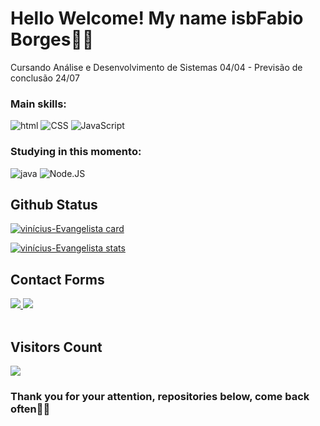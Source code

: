 # Hello  Welcome! My name isbFabio Borges👋😀
Cursando Análise e Desenvolvimento de Sistemas 04/04 - Previsão de conclusão 24/07

### Main skills:
![ html](https://img.shields.io/badge/HTML-0D1117?style=for-the-badge&logo=html5&logoColor=#E44c25&textColor=0D1117)
![CSS](https://img.shields.io/badge/-CSS-0D1117?style=for-the-badge&logo=CSS3&logoColor=1572B6&labelColor=0D1117)
![JavaScript](https://img.shields.io/badge/-JavaScript-0D1117?style=for-the-badge&logo=javascript&labelColor=0D1117)

### Studying in this momento:
![java](https://img.shields.io/badge/Java-0D1117?style=for-the-badge&logo=kofi&logoColor=e20d05&textColor=0D1117)
![Node.JS](https://img.shields.io/badge/-Node.JS-0D1117?style=for-the-badge&logo=node.js&labelColor=0D1117&textColor=0D1117)

## Github Status

[![vinícius-Evangelista card](https://github-readme-stats.vercel.app/api?username=fabioborges456&show_icons=true&theme=dracula)](https://github.com/anuraghazra/github-readme-stats)

[![vinícius-Evangelista stats](https://github-readme-stats.vercel.app/api/top-langs/?username=fabioborges456&layout=compact&theme=dracula&count_private=true&line_height=40)](https://github.com/anuraghazra/github-readme-stats)


## Contact Forms
<div> 
<a href="https://instagram.com/fabio.borges.900?igshid=YWYwM2I1ZDdmOQ==" target="_blank"><img src="https://img.shields.io/badge/-Instagram-%23E4405F?style=for-the-badge&logo=instagram&logoColor=white"</a>
<a href = "mailto:46085218f@gmail.com"> <img src="https://img.shields.io/badge/-Gmail-%23333?style=for-the-badge&logo=gmail&logoColor=white" target="_blank"></a>




<div>
<br><h2>Visitors Count</h2>  
<img align="center" src="https://profile-counter.glitch.me/{fabioborges456}/count.svg" />
<br>
</div>

<h3>Thank you for your attention, repositories below, come back often👋😀</h3> 
